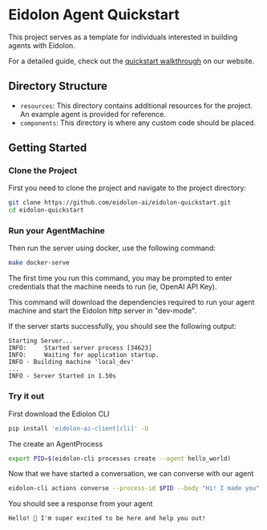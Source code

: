 # Eidolon Agent Quickstart

This project serves as a template for individuals interested in building agents with Eidolon.

For a detailed guide, check out the [quickstart walkthrough](https://www.eidolonai.com/docs/prereq/) on our website.

## Directory Structure

- `resources`: This directory contains additional resources for the project. An example agent is provided for reference.
- `components`: This directory is where any custom code should be placed.

## Getting Started

### Clone the Project

First you need to clone the project and navigate to the project directory:

```bash
git clone https://github.com/eidolon-ai/eidolon-quickstart.git
cd eidolon-quickstart
```

### Run your AgentMachine

Then run the server using docker, use the following command:

```bash
make docker-serve
```

The first time you run this command, you may be prompted to enter credentials that the machine needs
to run (ie, OpenAI API Key).

This command will download the dependencies required to run your agent machine and start the Eidolon http server in
"dev-mode".

If the server starts successfully, you should see the following output:
```
Starting Server...
INFO:     Started server process [34623]
INFO:     Waiting for application startup.
INFO - Building machine 'local_dev'
...
INFO - Server Started in 1.50s
```

### Try it out
First download the Ediolon CLI
```bash
pip install 'eidolon-ai-client[cli]' -U
```

The create an AgentProcess
```bash
export PID=$(eidolon-cli processes create --agent hello_world)
```

Now that we have started a conversation, we can converse with our agent
```bash
eidolon-cli actions converse --process-id $PID --body "Hi! I made you"
```

You should see a response from your agent
```
Hello! 🎉 I'm super excited to be here and help you out!
```
